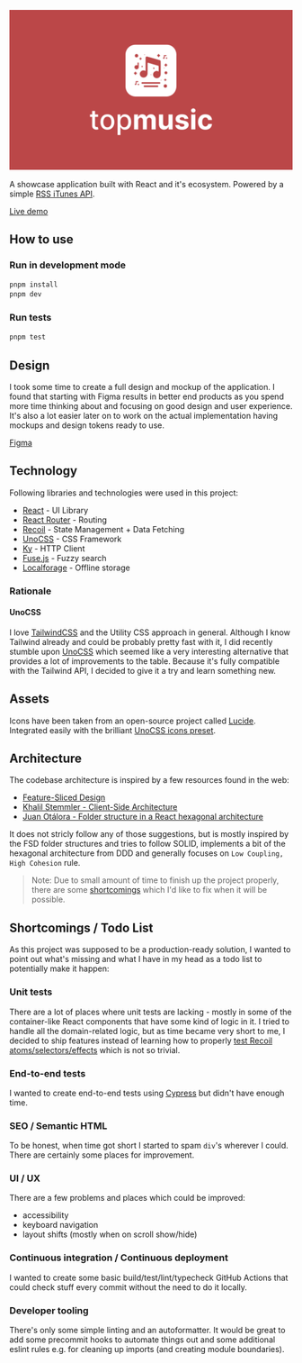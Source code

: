 ![topmusic](docs/assets/logo.jpg)

A showcase application built with React and it's ecosystem. Powered by a simple [RSS iTunes API](https://itunes.apple.com/us/rss/topalbums/limit=100/json).

[Live demo](https://topmusic-sarneeh.vercel.app/)

## How to use

### Run in development mode

```bash
pnpm install
pnpm dev
```

### Run tests

```bash
pnpm test
```

## Design

I took some time to create a full design and mockup of the application. I found that starting with Figma results in better end products as you spend more time thinking about and focusing on good design and user experience. It's also a lot easier later on to work on the actual implementation having mockups and design tokens ready to use.

[Figma](https://www.figma.com/file/V77tBuUbl6X0qmlaNUboov/wizcode%2Frecruitment-task?type=design&node-id=0%3A1&mode=design&t=rakHT4majZ9Y8WtI-1)

## Technology

Following libraries and technologies were used in this project:

- [React](https://github.com/facebook/react) - UI Library
- [React Router](https://github.com/remix-run/react-router) - Routing
- [Recoil](https://github.com/facebookexperimental/Recoil) - State Management + Data Fetching
- [UnoCSS](https://github.com/unocss/unocss) - CSS Framework
- [Ky](https://github.com/sindresorhus/ky) - HTTP Client
- [Fuse.js](https://github.com/krisk/Fuse) - Fuzzy search
- [Localforage](https://github.com/localForage/localForage) - Offline storage

### Rationale

#### UnoCSS

I love [TailwindCSS](https://tailwindcss.com/) and the Utility CSS approach in general. Although I know Tailwind already and could be probably pretty fast with it, I did recently stumble upon [UnoCSS](https://unocss.dev/) which seemed like a very interesting alternative that provides a lot of improvements to the table. Because it's fully compatible with the Tailwind API, I decided to give it a try and learn something new.

## Assets

Icons have been taken from an open-source project called [Lucide](https://lucide.dev/). Integrated easily with the brilliant [UnoCSS icons preset](https://unocss.dev/presets/icons).

## Architecture

The codebase architecture is inspired by a few resources found in the web:

- [Feature-Sliced Design](https://feature-sliced.design/)
- [Khalil Stemmler - Client-Side Architecture](https://khalilstemmler.com/articles/client-side-architecture/introduction/)
- [Juan Otálora - Folder structure in a React hexagonal architecture](https://dev.to/juanoa/folder-structure-in-a-react-hexagonal-architecture-h77)

It does not stricly follow any of those suggestions, but is mostly inspired by the FSD folder structures and tries to follow SOLID, implements a bit of the hexagonal architecture from DDD and generally focuses on `Low Coupling, High Cohesion` rule.

> Note: Due to small amount of time to finish up the project properly, there are some [shortcomings](#shortcomings) which I'd like to fix when it will be possible.

## Shortcomings / Todo List

As this project was supposed to be a production-ready solution, I wanted to point out what's missing and what I have in my head as a todo list to potentially make it happen:

### Unit tests

There are a lot of places where unit tests are lacking - mostly in some of the container-like React components that have some kind of logic in it. I tried to handle all the domain-related logic, but as time became very short to me, I decided to ship features instead of learning how to properly [test Recoil atoms/selectors/effects](https://recoiljs.org/docs/guides/testing/) which is not so trivial.

### End-to-end tests

I wanted to create end-to-end tests using [Cypress](https://www.cypress.io/) but didn't have enough time.

### SEO / Semantic HTML

To be honest, when time got short I started to spam `div`'s wherever I could. There are certainly some places for improvement.

### UI / UX

There are a few problems and places which could be improved:

- accessibility
- keyboard navigation
- layout shifts (mostly when on scroll show/hide)

### Continuous integration / Continuous deployment

I wanted to create some basic build/test/lint/typecheck GitHub Actions that could check stuff every commit without the need to do it locally.

### Developer tooling

There's only some simple linting and an autoformatter. It would be great to add some precommit hooks to automate things out and some additional eslint rules e.g. for cleaning up imports (and creating module boundaries).
